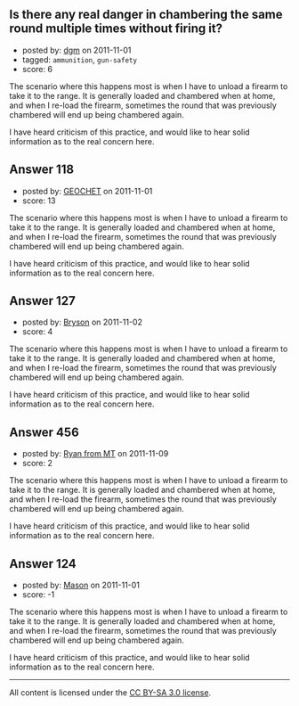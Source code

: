 ## Is there any real danger in chambering the same round multiple times without firing it?

- posted by: [dgm](https://stackexchange.com/users/-1/78-dgm) on 2011-11-01
- tagged: `ammunition`, `gun-safety`
- score: 6

The scenario where this happens most is when I have to unload a firearm to take it to the range. It is generally loaded and chambered when at home, and when I re-load the firearm, sometimes the round that was previously chambered will end up being chambered again.

I have heard criticism of this practice, and would like to hear solid information as to the real concern here.


## Answer 118

- posted by: [GEOCHET](https://stackexchange.com/users/-1/22-geochet) on 2011-11-01
- score: 13

The scenario where this happens most is when I have to unload a firearm to take it to the range. It is generally loaded and chambered when at home, and when I re-load the firearm, sometimes the round that was previously chambered will end up being chambered again.

I have heard criticism of this practice, and would like to hear solid information as to the real concern here.


## Answer 127

- posted by: [Bryson](https://stackexchange.com/users/-1/32-bryson) on 2011-11-02
- score: 4

The scenario where this happens most is when I have to unload a firearm to take it to the range. It is generally loaded and chambered when at home, and when I re-load the firearm, sometimes the round that was previously chambered will end up being chambered again.

I have heard criticism of this practice, and would like to hear solid information as to the real concern here.


## Answer 456

- posted by: [Ryan from MT](https://stackexchange.com/users/-1/207-ryan-from-mt) on 2011-11-09
- score: 2

The scenario where this happens most is when I have to unload a firearm to take it to the range. It is generally loaded and chambered when at home, and when I re-load the firearm, sometimes the round that was previously chambered will end up being chambered again.

I have heard criticism of this practice, and would like to hear solid information as to the real concern here.


## Answer 124

- posted by: [Mason](https://stackexchange.com/users/-1/19-mason) on 2011-11-01
- score: -1

The scenario where this happens most is when I have to unload a firearm to take it to the range. It is generally loaded and chambered when at home, and when I re-load the firearm, sometimes the round that was previously chambered will end up being chambered again.

I have heard criticism of this practice, and would like to hear solid information as to the real concern here.



---

All content is licensed under the [CC BY-SA 3.0 license](https://creativecommons.org/licenses/by-sa/3.0/).
